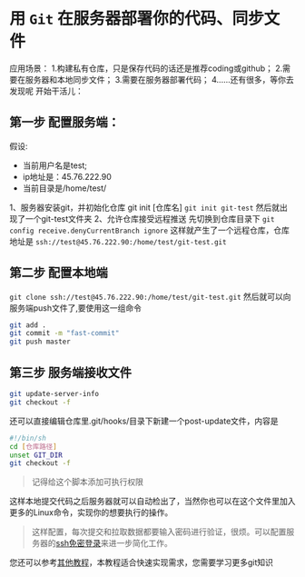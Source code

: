 # 用 `Git` 在服务器部署你的代码、同步文件

应用场景：
1.构建私有仓库，只是保存代码的话还是推荐coding或github；
2.需要在服务器和本地同步文件；
3.需要在服务器部署代码；
4......还有很多，等你去发现呢
开始干活儿：

## 第一步 配置服务端：

 假设:

- 当前用户名是test;
- ip地址是：45.76.222.90
- 当前目录是/home/test/

1、服务器安装git，并初始化仓库 git init [仓库名]
```git init git-test```
然后就出现了一个git-test文件夹
2、允许仓库接受远程推送
先切换到仓库目录下
```git config receive.denyCurrentBranch ignore```
这样就产生了一个远程仓库，仓库地址是
```ssh://test@45.76.222.90:/home/test/git-test.git```

## 第二步 配置本地端

```git clone ssh://test@45.76.222.90:/home/test/git-test.git```
然后就可以向服务端push文件了,要使用这一组命令

``` bash
git add .
git commit -m "fast-commit"
git push master
```

## 第三步 服务端接收文件

``` bash
git update-server-info
git checkout -f
```

还可以直接编辑仓库里.git/hooks/目录下新建一个post-update文件，内容是

``` bash
#!/bin/sh
cd [仓库路径]
unset GIT_DIR
git checkout -f
```

> 记得给这个脚本添加可执行权限

这样本地提交代码之后服务器就可以自动检出了，当然你也可以在这个文件里加入更多的Linux命令，实现你的想要执行的操作。
> 这样配置，每次提交和拉取数据都要输入密码进行验证，很烦。可以配置服务器的[ssh免密登录](https://www.jianshu.com/p/6761199bedba)来进一步简化工作。

您还可以参考[其他教程](https://git-scm.com/book/zh/v2/%E8%87%AA%E5%AE%9A%E4%B9%89-Git-Git-%E9%92%A9%E5%AD%90)，本教程适合快速实现需求，您需要学习更多git知识
